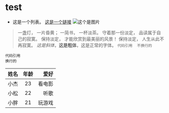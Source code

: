 # test
- 这是一个列表。
[这是一个链接](https://www.baidu.com)
![这个是图片](https://ss0.baidu.com/94o3dSag_xI4khGko9WTAnF6hhy/image/h%3D300/sign=d569af264b10b912a0c1f0fef3fcfcb5/42a98226cffc1e1792fa64ac4690f603728de9e2.jpg)
>一盏灯， 一片昏黄； 一简书， 一杯淡茶。 守着那一份淡定， 品读属于自己的寂寞。 保持淡定， 才能欣赏到最美丽的风景！ 保持淡定， 人生从此不再寂寞。
*这是斜体*，**这是粗体**，这是正常的字体。
`代码引用  不换行的`
```
代码引用
换行的
```
|姓名|年龄|爱好|
| --- |:---:| --:|
|小杰 |23|看电影|
|小松|22|听歌|
|小胖|21|玩游戏|
